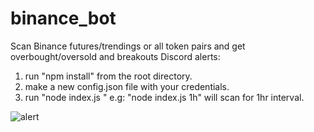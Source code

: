 # binance_bot
Scan Binance futures/trendings or all token pairs and get overbought/oversold and breakouts Discord alerts:

1. run "npm install" from the root directory.
2. make a new config.json file with your credentials.
3. run "node index.js <INTERVAL>" e.g: "node index.js 1h" will scan for 1hr interval.

![alert](https://github.com/fullsduck/binance_bot/blob/main/image.png?raw=true)
